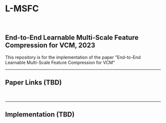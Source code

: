 # L-MSFC
<br>

## End-to-End Learnable Multi-Scale Feature Compression for VCM, 2023

This repository is for the implementation of the paper "End-to-End Learnable Multi-Scale Feature Compression for VCM"

---
## Paper Links (TBD)
<br>

---
## Implementation (TBD)

